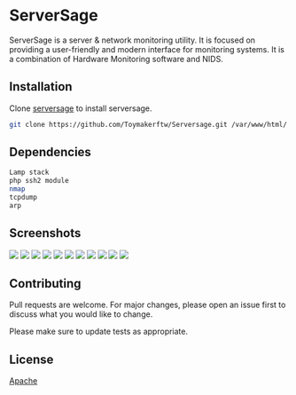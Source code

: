 # ServerSage
ServerSage is a server & network monitoring utility. It is focused on providing a
user-friendly and modern interface for monitoring systems. It is a combination of
Hardware Monitoring software and NIDS.

## Installation

Clone [serversage](https://github.com/Toymakerftw/serversage) to install serversage.

```bash
git clone https://github.com/Toymakerftw/Serversage.git /var/www/html/
```

## Dependencies

```bash
Lamp stack
php ssh2 module
nmap
tcpdump
arp
```
## Screenshots
![](https://github.com/Toymakerftw/Serversage/raw/main/screenshots/11.png "")
![](https://github.com/Toymakerftw/Serversage/raw/main/screenshots/10.png "")
![](https://github.com/Toymakerftw/Serversage/raw/main/screenshots/8.png "")
![](https://github.com/Toymakerftw/Serversage/raw/main/screenshots/9.png "")
![](https://github.com/Toymakerftw/Serversage/raw/main/screenshots/7.png "")
![](https://github.com/Toymakerftw/Serversage/raw/main/screenshots/6.png "")
![](https://github.com/Toymakerftw/Serversage/raw/main/screenshots/5.png "")
![](https://github.com/Toymakerftw/Serversage/raw/main/screenshots/4.png "")
![](https://github.com/Toymakerftw/Serversage/raw/main/screenshots/3.png "")
![](https://github.com/Toymakerftw/Serversage/raw/main/screenshots/2.png "")
![](https://github.com/Toymakerftw/Serversage/raw/main/screenshots/1.png "")

## Contributing
Pull requests are welcome. For major changes, please open an issue first to discuss what you would like to change.

Please make sure to update tests as appropriate.

## License
[Apache](https://choosealicense.com/licenses/apache/)
